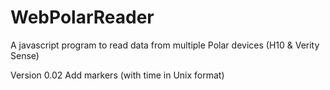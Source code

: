 # WebPolarReader
A javascript program to read data from multiple Polar devices (H10 &amp; Verity Sense)

Version 0.02 Add markers (with time in Unix format)
